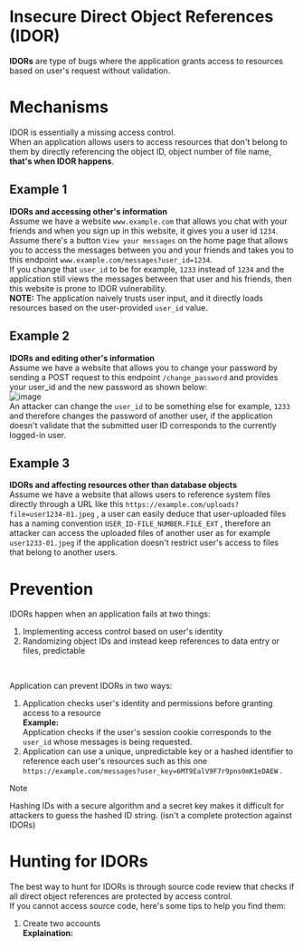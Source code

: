 # Insecure Direct Object References (IDOR)
**IDORs** are type of bugs where the application grants access to resources based on user's request without validation.</br>
# Mechanisms
IDOR is essentially a missing access control.</br>
When an application allows users to access resources that don't belong to them by directly referencing the object ID, object number of file name, **that's when IDOR happens**.
## Example 1
**IDORs and accessing other's information** </br>
Assume we have a website `www.example.com` that allows you chat with your friends and when you sign up in this website, it gives you a user id `1234`. </br>
Assume there's a button `View your messages` on the home page that allows you to access the messages between you and your friends and takes you to this endpoint `www.example.com/messages?user_id=1234`.</br>
If you change that `user_id` to be for example, `1233` instead of `1234` and the application still views the messages between that user and his friends, then this website is prone to IDOR vulnerability.</br>
**NOTE:** The application naively trusts user input, and it directly loads resources based on the user-provided `user_id` value.</br>

## Example 2
**IDORs and editing other's information** </br>
Assume we have a website that allows you to change your password by sending a POST request to this endpoint `/change_password` and provides your user_id and the new password as shown below:</br>
![image](https://github.com/user-attachments/assets/4c295c64-50c8-4a50-8ef5-8f4480664a01) </br>
An attacker can change the `user_id` to be something else for example, `1233` and therefore changes the password of another user, if the application doesn't validate that the submitted user ID corresponds to the currently logged-in user.</br>

## Example 3 
**IDORs and affecting resources other than database objects** </br>
Assume we have a website that allows users to reference system files directly through a URL like this `https://example.com/uploads?file=user1234-01.jpeg` , a user can easily deduce that user-uploaded files has a naming convention `USER_ID-FILE_NUMBER.FILE_EXT` , therefore an attacker can access the uploaded files of another user as for example `user1233-01.jpeg` if the application doesn't restrict user's access to files that belong to another users.</br>

# Prevention
IDORs happen when an application fails at two things:</br>
1. Implementing access control based on user's identity
2. Randomizing object IDs and instead keep references to data entry or files, predictable
</br>

Application can prevent IDORs in two ways:</br>
1. Application checks user's identity and permissions before granting access to a resource</br>
  **Example:** </br>
  Application checks if the user's session cookie corresponds to the `user_id` whose messages is being requested. 
2. Application can use a unique, unpredictable key or a hashed identifier to reference each user's resources such as this one `https://example.com/messages?user_key=6MT9EalV9F7r9pns0mK1eDAEW` .</br>
>[!Note]
>Hashing IDs with a secure algorithm and a secret key makes it difficult for attackers to guess the hashed ID string. (isn't a complete protection against IDORs)</br>

# Hunting for IDORs 
The best way to hunt for IDORs is through source code review that checks if all direct object references are protected by access control. </br>
If you cannot access source code, here's some tips to help you find them:</br>
1. Create two accounts </br>
**Explaination:**</br>
